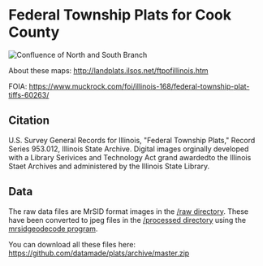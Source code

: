 # Federal Township Plats for Cook County

![Confluence of North and South Branch](https://github.com/datamade/plats/blob/master/processed/14-46A.jpg)

About these maps: http://landplats.ilsos.net/ftpofillinois.htm

FOIA: https://www.muckrock.com/foi/illinois-168/federal-township-plat-tiffs-60263/

## Citation
U.S. Survey General Records for Illinois, "Federal Township Plats," Record Series 953.012, Illinois State Archive. Digital images orginally developed with a Library Serivices and Technology Act grand awardedto the Illinois Staet Archives and administered by the Illinois State Library.

## Data

The raw data files are MrSID format images in the [/raw directory](raw/). These have been converted to jpeg files in the [/processed directory](processed) using the [mrsidgeodecode program](https://www.extensis.com/support/geoexpress-10).

You can download all these files here: https://github.com/datamade/plats/archive/master.zip
